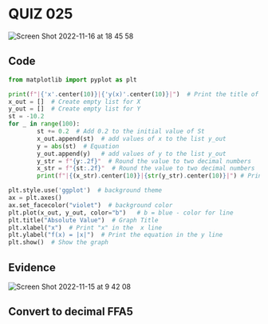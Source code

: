 # QUIZ 025

![Screen Shot 2022-11-16 at 18 45 58](https://user-images.githubusercontent.com/111819437/202146569-e3118522-fe03-4492-b168-d3b8f5517e08.png)


## Code

```.py
from matplotlib import pyplot as plt

print(f"|{'x'.center(10)}|{'y(x)'.center(10)}|")  # Print the title of the table
x_out = []  # Create empty list for X
y_out = []  # Create empty list for Y
st = -10.2
for _ in range(100):
        st += 0.2  # Add 0.2 to the initial value of St
        x_out.append(st)  # add values of x to the list y_out
        y = abs(st)  # Equation
        y_out.append(y)   # add values of y to the list y_out
        y_str = f"{y:.2f}"  # Round the value to two decimal numbers
        x_str = f"{st:.2f}"  # Round the value to two decimal numbers
        print(f"|{(x_str).center(10)}|{str(y_str).center(10)}|") # Print the table

plt.style.use('ggplot')  # background theme
ax = plt.axes()
ax.set_facecolor("violet")  # background color
plt.plot(x_out, y_out, color="b")   # b = blue - color for line
plt.title("Absolute Value")  # Graph Title
plt.xlabel("x")  # Print "x" in the  x line
plt.ylabel("f(x) = |x|")  # Print the equation in the y line
plt.show()  # Show the graph
```
## Evidence

![Screen Shot 2022-11-15 at 9 42 08](https://user-images.githubusercontent.com/111819437/201798222-83af9508-d2d1-4301-8d3f-2dbb5e4f23ef.png)

## Convert to decimal FFA5

